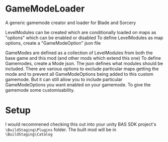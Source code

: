 # GameModeLoader

A generic gamemode creator and loader for Blade and Sorcery

LevelModules can be created which are conditionally loaded on maps as "options" which can be enabled or disabled
To define LevelModules as map options, create a "GameModeOption" json file

GameModes are defined as a collection of LevelModules from both the base game and this mod (and other mods which extend this one)
To define Gamemodes, create a Mode json. The json defines what modules should be included. 
There are various options to exclude particular maps getting the mode and to prevent all GameModeOptions being added to this custom gamemode. 
But it can still allow you to include particular GameModeOptions you want enabled on your gamemode. To give the gamemode some customisability.


# Setup
I would recommened checking this out into your unity BAS SDK project's `\BuildStaging\Plugins` folder. The built mod will be in `\BuildStaging\Catalog`